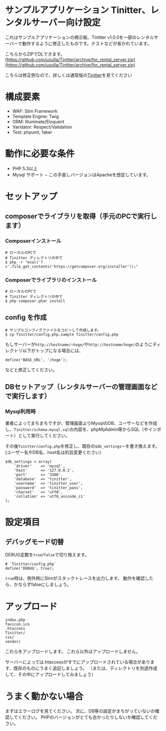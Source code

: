 サンプルアプリケーション Tinitter、レンタルサーバー向け設定
====================================================

これはサンプルアプリケーションの掲示板、Tinitter v1.0.0を一部のレンタルサーバーで動作するように修正したものです。テストなどが省かれています。

こちらからZIPでDLできます。
[https://github.com/uzulla/Tinitter/archive/for_rental_server.zip](https://github.com/uzulla/Tinitter/archive/for_rental_server.zip)

こちらは修正例なので、詳しくは通常版の[Tinitter](https://github.com/uzulla/Tinitter)を見てください

# 構成要素

- WAF: Slim Framework
- Template Engine: Twig
- ORM: Illuminate/Eloquent
- Varidator: Respect/Validation
- Test: phpunit, faker

# 動作に必要な条件

- PHP 5.3以上
- Mysql サポート
− この手直しバージョンはApacheを想定しています。

# セットアップ

## composerでライブラリを取得（手元のPCで実行します）

### Composerインストール

```
# ローカルのPCで
# Tinitter ディレクトリの中で
$ php -r "eval('?>'.file_get_contents('https://getcomposer.org/installer'));"
```

### Composerでライブラリのインストール

```
# ローカルのPCで
# Tinitter ディレクトリの中で
$ php composer.phar install
```

## config を作成

```
# サンプルコンフィグファイルをコピーして作成します。
$ cp Tinitter/config.php.sample Tinitter/config.php
```

もしサーバーが`http://hostname/~hoge/`や`http://hostname/hoge/`のようにディレクトリ以下がトップになる場合には、
```
define('BASE_URL', '/hoge');
```
などと修正してください。

## DBセットアップ（レンタルサーバーの管理画面などで実行します）

### Mysql利用時

業者によってまちまちですが、管理画面よりMysqlのDB、ユーザーなどを作成し、`Tinitter/schema.mysql.sql`の内容を、phpMyAdmin等からSQL（やインポート）として実行してください。

その後`Tinitter/config.php`を修正し、既存の`$db_settings〜`を書き換えます。(ユーザー名やDB名、host名は的旨変更ください）

```
$db_settings = array(
    'driver'    => 'mysql',
    'host'      => '127.0.0.1',
    'port'      => '3306',
    'database'  => 'tinitter',
    'username'  => 'tinitter_user',
    'password'  => 'tinitter_pass',
    'charset'   => 'utf8',
    'collation' => 'utf8_unicode_ci'
);
```

# 設定項目

## デバッグモード切替

DEBUG定数を`true`/`false`で切り換えます。

```
# `Tinitter/config.php`
define('DEBUG', true);
```

`true`時は、例外時にSlimがスタックトレースを出力します。
動作を確認したら、かならずfalseにしましょう。


# アップロード


```
index.php
favicon.ico
.htaccess
Tinitter/
css/
vendor/
```

これらをアップロードします。
これら以外はアップロードしません。

サーバーによっては.htaccessがすでにアップロードされている場合があります、既存のものにうまく追記しましょう。
（または、ディレクトリを別途作成して、その中にアップロードしてみましょう）

# うまく動かない場合

まずはエラーログを見てください。
次に、DB等の設定がまちがっていないか確認してください。
PHPのバージョンがとても古かったりしないか確認してください。


